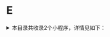 # E
<details>
<summary>
本目录共收录2个小程序，详情见如下：
</summary>

- [EMS](https://github.com/zirawell/R-Store/tree/main/Rule/QuanX/Adblock/Applet/Wechat/E/EMS)
- [ETCP](https://github.com/zirawell/R-Store/tree/main/Rule/QuanX/Adblock/Applet/Wechat/E/ETCP)

</details>